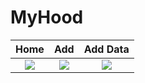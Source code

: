 # MyHood

 Home             |  Add | Add Data 
:-------------------------:|:-------------------------:|:-------------------------:
![](https://user-images.githubusercontent.com/15088180/43883975-793f7632-9bd2-11e8-88f9-12b9a56947f3.png) | ![](https://user-images.githubusercontent.com/15088180/43884116-dc801378-9bd2-11e8-8968-ca0609bed741.png) | ![](https://user-images.githubusercontent.com/15088180/43884146-f06885be-9bd2-11e8-9a9a-4dffe8778b8e.png)

